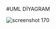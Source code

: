 #UML DİYAGRAM

![screenshot 170](https://user-images.githubusercontent.com/83397231/121934483-059a2d00-cd50-11eb-9329-77ef136d6348.jpg)

